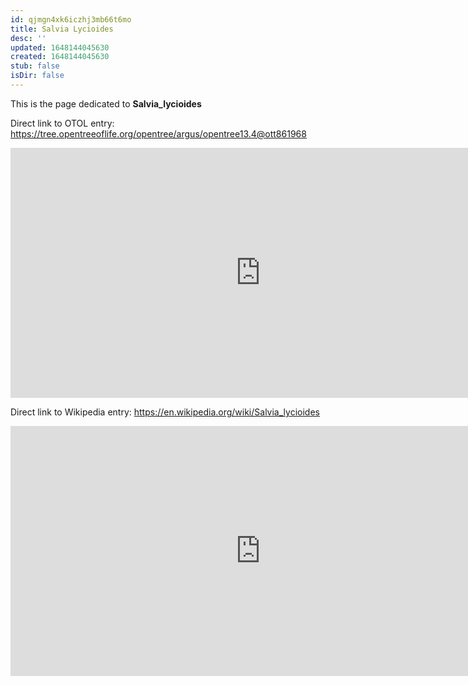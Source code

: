 ```yaml
---
id: qjmgn4xk6iczhj3mb66t6mo
title: Salvia Lycioides
desc: ''
updated: 1648144045630
created: 1648144045630
stub: false
isDir: false
---
```

This is the page dedicated to **Salvia_lycioides**


Direct link to OTOL entry: https://tree.opentreeoflife.org/opentree/argus/opentree13.4@ott861968



<html>
    <body>
    <iframe src="https://tree.opentreeoflife.org/opentree/argus/opentree13.4@ott861968"
    width="800" height="400" frameborder="0" allowfullscreen> </iframe>
    </body>
</html>
    


Direct link to Wikipedia entry: https://en.wikipedia.org/wiki/Salvia_lycioides



<html>
    <body>
    <iframe src="https://en.wikipedia.org/wiki/Salvia_lycioides"
    width="800" height="400" frameborder="0" allowfullscreen> </iframe>
    </body>
</html>
    
